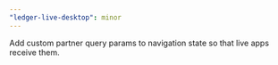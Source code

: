 ```yaml
---
"ledger-live-desktop": minor
---
```


Add custom partner query params to navigation state so that live apps receive them.
